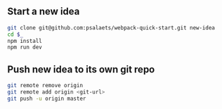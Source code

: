 ## Start a new idea

```bash
git clone git@github.com:psalaets/webpack-quick-start.git new-idea
cd $_
npm install
npm run dev
```

## Push new idea to its own git repo

```bash
git remote remove origin
git remote add origin <git-url>
git push -u origin master
```
